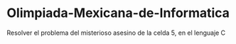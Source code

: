 # Olimpiada-Mexicana-de-Informatica
Resolver el problema del misterioso asesino de la celda 5, en el lenguaje C 
